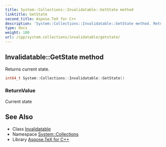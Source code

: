 ```yaml
---
title: System::Collections::Invalidatable::GetState method
linktitle: GetState
second_title: Aspose.TeX for C++
description: 'System::Collections::Invalidatable::GetState method. Returns current state in C++.'
type: docs
weight: 100
url: /cpp/system.collections/invalidatable/getstate/
---
```

## Invalidatable::GetState method


Returns current state.

```cpp
int64_t System::Collections::Invalidatable::GetState()
```


### ReturnValue

Current state

## See Also

* Class [Invalidatable](../)
* Namespace [System::Collections](../../)
* Library [Aspose.TeX for C++](../../../)
